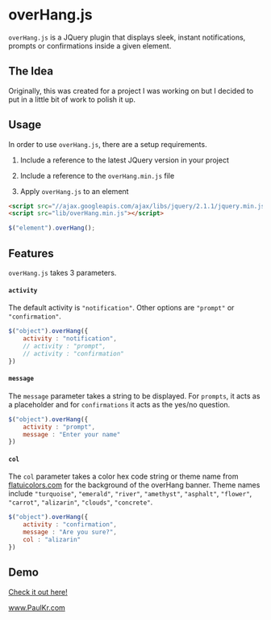 overHang.js
===========

`overHang.js` is a JQuery plugin that displays sleek, instant notifications, prompts or confirmations inside a given element.

The Idea
--------

Originally, this was created for a project I was working on but I decided to put in a little bit of work to polish it up.

Usage
-----

In order to use `overHang.js`, there are a setup requirements.

1) Include a reference to the latest JQuery version in your project

2) Include a reference to the `overHang.min.js` file

3) Apply `overHang.js` to an element 

```html
<script src="//ajax.googleapis.com/ajax/libs/jquery/2.1.1/jquery.min.js"></script>
<script src="lib/overHang.min.js"></script>
```

```javascript
$("element").overHang();
```

Features
--------

`overHang.js` takes 3 parameters.

#### `activity`

The default activity is `"notification"`. Other options are `"prompt"` or `"confirmation"`.

```javascript
$("object").overHang({
	activity : "notification",
	// activity : "prompt",
	// activity : "confirmation"
})
```

#### `message`

The `message` parameter takes a string to be displayed. For `prompts`, it acts as a placeholder and for `confirmations` it acts as the yes/no question.

```javascript
$("object").overHang({
	activity : "prompt",
	message : "Enter your name"
})
```

#### `col`

The `col` parameter takes a color hex code string or theme name from [flatuicolors.com](http://flatuicolors.com) for the background of the overHang banner. Theme names include `"turquoise"`, `"emerald"`, `"river"`, `"amethyst"`, `"asphalt"`, `"flower"`, `"carrot"`, `"alizarin"`, `"clouds"`, `"concrete"`.

```javascript
$("object").overHang({
	activity : "confirmation",
	message : "Are you sure?",
	col : "alizarin"
})
```

Demo
----

[Check it out here!](http://paulkr.github.io/overHang)


www.PaulKr.com